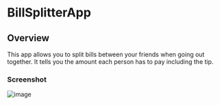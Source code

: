 # BillSplitterApp

## Overview

This app allows you to split bills between your friends when going out together. It tells you the amount each person has to pay including the tip. 

### Screenshot

![image](https://user-images.githubusercontent.com/69748005/128596416-b198fead-2e79-4c04-8faa-3e4d106e40fc.png)

